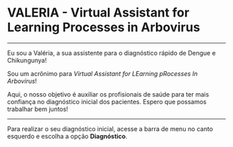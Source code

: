 # VALERIA - Virtual Assistant for Learning Processes in Arbovirus

---

Eu sou a Valéria, a sua assistente para o diagnóstico rápido de Dengue e Chikungunya!

Sou um acrônimo para *Virtual Assistant for LEarning pRocesses In Arbovirus*!

Aqui, o nosso objetivo é auxiliar os profisionais de saúde para ter mais confiança no diagnóstico inicial dos pacientes. Espero que possamos trabalhar bem juntos!

---

Para realizar o seu diagnóstico inicial, acesse a barra de menu no canto esquerdo e escolha a opção **Diagnóstico**.
